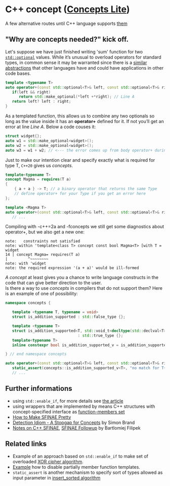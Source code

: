 # C++ concept ([Concepts Lite](https://isocpp.org/blog/2013/02/concepts-lite-constraining-templates-with-predicates-andrew-sutton-bjarne-s))
A few alternative routes until C++ language supports [them](http://en.cppreference.com/w/cpp/language/constraints)

## "Why are concepts needed?" kick off.
Let's suppose we have just finished writing 'sum' function for two [`std::optional`](https://en.cppreference.com/w/cpp/utility/optional) values. While it’s unusual to overload operators for standard types, in common sense it may be warranted since there is a [similar abstractions](https://wiki.haskell.org/Maybe) that other languages have and could have applications in other code bases.  
```cpp
template <typename T>
auto operator+(const std::optional<T>& left, const std::optional<T>& right) {
   if(left && right)
      return std::make_optional(*left +*right); // Line A
   return left? left : right; 
}
```
As a templated function, this allows us to combine any two optionals so long as the value inside it has an __operator+__ defined for it. If not you’ll get an error at line _Line A_. Below a code couses it:  
```cpp
struct widget{};
auto w1 = std::make_optional<widget>();
auto w2 = std::make_optional<widget>();
auto w3 = w1 + w2; // <--- the error comes up from body operator+ during its instantiation.   
```
Just to make our intention clear and specify exactly what is required for type T, `C++20` gives us _concepts_.
```cpp
template<typename T>
concept Magma = requires(T a)
{
    { a + a } -> T; // a binary operator that returns the same Type
    // define operator+ for your Type if you get an error here
};

template <Magma T>
auto operator+(const std::optional<T>& left, const std::optional<T>& right) {
   // ...
```
Compiling with -c++=2a and -fconcepts we still get some diagnostics about operator+, but we also get a new one:
```
note:   constraints not satisfied
note: within 'template<class T> concept const bool Magma<T> [with T = widget
14 | concept Magma= requires(T a)
|         ^~~~~~~~~
note: with 'widget
note: the required expression '(a + a)' would be ill-formed
```
_A concept_ at least gives you a chance to write language constructs in the code that can give better direction to the user.  
Is there a way to use _concepts_ in compilers that do not support them?
Here is an example of one of possibility:
```cpp
namespace concepts {

   template <typename T, typename = void>
   struct is_addition_supported : std::false_type {};

   template <typename T>
   struct is_addition_supported<T, std::void_t<decltype(std::declval<T>() + std::declval<T>())>>
                                : std::true_type {};
   template<typename T>
   inline constexpr bool is_addition_supported_v = is_addition_supported<T>::value;

} // end namespace concepts

auto operator+(const std::optional<T>& left, const std::optional<T>& right) {
   static_assert(concepts::is_addition_supported_v<T>, "no match for T+T");
   // ...
```

## Further informations
* using `std::enable_if`, for more details see [the article](https://habrahabr.ru/post/304728/)
* using wrappers that are implemented by means C++ structures with concept-specified interface as [function-members set](https://habrahabr.ru/post/151504/)
* [How to Make SFINAE Pretty](https://www.fluentcpp.com/2018/05/18/make-sfinae-pretty-2-hidden-beauty-sfinae/)
* [Detection Idiom - A Stopgap for Concepts](https://blog.tartanllama.xyz/detection-idiom/) by Simon Brand
* [Notes on C++ SFINAE](https://www.bfilipek.com/2016/02/notes-on-c-sfinae.html), [SFINAE Followup](https://www.bfilipek.com/2016/02/sfinae-followup.html) by Bartlomiej Filipek

## Related links
* Example of an approach based on `std::enable_if` to make set of overloaded [XOR cipher algorithm](https://github.com/nikolaAV/skeleton/blob/master/algorithm/simple_xor).
* [Example](./enable_if_ctor) how to disable partially member function templates.
* `static_assert` is another mechanism to specify sort of types allowed as input parameter in [insert_sorted algorithm](https://github.com/nikolaAV/skeleton/tree/master/algorithm/insert_sorted) 
